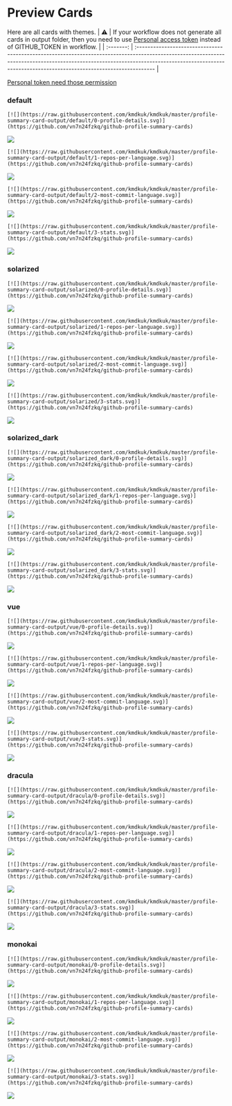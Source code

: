 
# Preview Cards

Here are all cards with themes.
| :warning: | If your workflow does not generate all cards in output folder, then you need to use [Personal access token](https://docs.github.com/en/actions/configuring-and-managing-workflows/creating-and-storing-encrypted-secrets) instead of GITHUB_TOKEN in workflow. |
| :-------: | :------------------------------------------------------------------------------------------------------------------------------------------------------------------------------------------------------------------------------------------------ |

[Personal token need those permission](https://github.com/vn7n24fzkq/github-profile-summary-cards/wiki/Personal-access-token-permissions)


### default


```
[![](https://raw.githubusercontent.com/kmdkuk/kmdkuk/master/profile-summary-card-output/default/0-profile-details.svg)](https://github.com/vn7n24fzkq/github-profile-summary-cards)
```
![](https://raw.githubusercontent.com/kmdkuk/kmdkuk/master/profile-summary-card-output/default/0-profile-details.svg)


```
[![](https://raw.githubusercontent.com/kmdkuk/kmdkuk/master/profile-summary-card-output/default/1-repos-per-language.svg)](https://github.com/vn7n24fzkq/github-profile-summary-cards)
```
![](https://raw.githubusercontent.com/kmdkuk/kmdkuk/master/profile-summary-card-output/default/1-repos-per-language.svg)


```
[![](https://raw.githubusercontent.com/kmdkuk/kmdkuk/master/profile-summary-card-output/default/2-most-commit-language.svg)](https://github.com/vn7n24fzkq/github-profile-summary-cards)
```
![](https://raw.githubusercontent.com/kmdkuk/kmdkuk/master/profile-summary-card-output/default/2-most-commit-language.svg)


```
[![](https://raw.githubusercontent.com/kmdkuk/kmdkuk/master/profile-summary-card-output/default/3-stats.svg)](https://github.com/vn7n24fzkq/github-profile-summary-cards)
```
![](https://raw.githubusercontent.com/kmdkuk/kmdkuk/master/profile-summary-card-output/default/3-stats.svg)


### solarized


```
[![](https://raw.githubusercontent.com/kmdkuk/kmdkuk/master/profile-summary-card-output/solarized/0-profile-details.svg)](https://github.com/vn7n24fzkq/github-profile-summary-cards)
```
![](https://raw.githubusercontent.com/kmdkuk/kmdkuk/master/profile-summary-card-output/solarized/0-profile-details.svg)


```
[![](https://raw.githubusercontent.com/kmdkuk/kmdkuk/master/profile-summary-card-output/solarized/1-repos-per-language.svg)](https://github.com/vn7n24fzkq/github-profile-summary-cards)
```
![](https://raw.githubusercontent.com/kmdkuk/kmdkuk/master/profile-summary-card-output/solarized/1-repos-per-language.svg)


```
[![](https://raw.githubusercontent.com/kmdkuk/kmdkuk/master/profile-summary-card-output/solarized/2-most-commit-language.svg)](https://github.com/vn7n24fzkq/github-profile-summary-cards)
```
![](https://raw.githubusercontent.com/kmdkuk/kmdkuk/master/profile-summary-card-output/solarized/2-most-commit-language.svg)


```
[![](https://raw.githubusercontent.com/kmdkuk/kmdkuk/master/profile-summary-card-output/solarized/3-stats.svg)](https://github.com/vn7n24fzkq/github-profile-summary-cards)
```
![](https://raw.githubusercontent.com/kmdkuk/kmdkuk/master/profile-summary-card-output/solarized/3-stats.svg)


### solarized_dark


```
[![](https://raw.githubusercontent.com/kmdkuk/kmdkuk/master/profile-summary-card-output/solarized_dark/0-profile-details.svg)](https://github.com/vn7n24fzkq/github-profile-summary-cards)
```
![](https://raw.githubusercontent.com/kmdkuk/kmdkuk/master/profile-summary-card-output/solarized_dark/0-profile-details.svg)


```
[![](https://raw.githubusercontent.com/kmdkuk/kmdkuk/master/profile-summary-card-output/solarized_dark/1-repos-per-language.svg)](https://github.com/vn7n24fzkq/github-profile-summary-cards)
```
![](https://raw.githubusercontent.com/kmdkuk/kmdkuk/master/profile-summary-card-output/solarized_dark/1-repos-per-language.svg)


```
[![](https://raw.githubusercontent.com/kmdkuk/kmdkuk/master/profile-summary-card-output/solarized_dark/2-most-commit-language.svg)](https://github.com/vn7n24fzkq/github-profile-summary-cards)
```
![](https://raw.githubusercontent.com/kmdkuk/kmdkuk/master/profile-summary-card-output/solarized_dark/2-most-commit-language.svg)


```
[![](https://raw.githubusercontent.com/kmdkuk/kmdkuk/master/profile-summary-card-output/solarized_dark/3-stats.svg)](https://github.com/vn7n24fzkq/github-profile-summary-cards)
```
![](https://raw.githubusercontent.com/kmdkuk/kmdkuk/master/profile-summary-card-output/solarized_dark/3-stats.svg)


### vue


```
[![](https://raw.githubusercontent.com/kmdkuk/kmdkuk/master/profile-summary-card-output/vue/0-profile-details.svg)](https://github.com/vn7n24fzkq/github-profile-summary-cards)
```
![](https://raw.githubusercontent.com/kmdkuk/kmdkuk/master/profile-summary-card-output/vue/0-profile-details.svg)


```
[![](https://raw.githubusercontent.com/kmdkuk/kmdkuk/master/profile-summary-card-output/vue/1-repos-per-language.svg)](https://github.com/vn7n24fzkq/github-profile-summary-cards)
```
![](https://raw.githubusercontent.com/kmdkuk/kmdkuk/master/profile-summary-card-output/vue/1-repos-per-language.svg)


```
[![](https://raw.githubusercontent.com/kmdkuk/kmdkuk/master/profile-summary-card-output/vue/2-most-commit-language.svg)](https://github.com/vn7n24fzkq/github-profile-summary-cards)
```
![](https://raw.githubusercontent.com/kmdkuk/kmdkuk/master/profile-summary-card-output/vue/2-most-commit-language.svg)


```
[![](https://raw.githubusercontent.com/kmdkuk/kmdkuk/master/profile-summary-card-output/vue/3-stats.svg)](https://github.com/vn7n24fzkq/github-profile-summary-cards)
```
![](https://raw.githubusercontent.com/kmdkuk/kmdkuk/master/profile-summary-card-output/vue/3-stats.svg)


### dracula


```
[![](https://raw.githubusercontent.com/kmdkuk/kmdkuk/master/profile-summary-card-output/dracula/0-profile-details.svg)](https://github.com/vn7n24fzkq/github-profile-summary-cards)
```
![](https://raw.githubusercontent.com/kmdkuk/kmdkuk/master/profile-summary-card-output/dracula/0-profile-details.svg)


```
[![](https://raw.githubusercontent.com/kmdkuk/kmdkuk/master/profile-summary-card-output/dracula/1-repos-per-language.svg)](https://github.com/vn7n24fzkq/github-profile-summary-cards)
```
![](https://raw.githubusercontent.com/kmdkuk/kmdkuk/master/profile-summary-card-output/dracula/1-repos-per-language.svg)


```
[![](https://raw.githubusercontent.com/kmdkuk/kmdkuk/master/profile-summary-card-output/dracula/2-most-commit-language.svg)](https://github.com/vn7n24fzkq/github-profile-summary-cards)
```
![](https://raw.githubusercontent.com/kmdkuk/kmdkuk/master/profile-summary-card-output/dracula/2-most-commit-language.svg)


```
[![](https://raw.githubusercontent.com/kmdkuk/kmdkuk/master/profile-summary-card-output/dracula/3-stats.svg)](https://github.com/vn7n24fzkq/github-profile-summary-cards)
```
![](https://raw.githubusercontent.com/kmdkuk/kmdkuk/master/profile-summary-card-output/dracula/3-stats.svg)


### monokai


```
[![](https://raw.githubusercontent.com/kmdkuk/kmdkuk/master/profile-summary-card-output/monokai/0-profile-details.svg)](https://github.com/vn7n24fzkq/github-profile-summary-cards)
```
![](https://raw.githubusercontent.com/kmdkuk/kmdkuk/master/profile-summary-card-output/monokai/0-profile-details.svg)


```
[![](https://raw.githubusercontent.com/kmdkuk/kmdkuk/master/profile-summary-card-output/monokai/1-repos-per-language.svg)](https://github.com/vn7n24fzkq/github-profile-summary-cards)
```
![](https://raw.githubusercontent.com/kmdkuk/kmdkuk/master/profile-summary-card-output/monokai/1-repos-per-language.svg)


```
[![](https://raw.githubusercontent.com/kmdkuk/kmdkuk/master/profile-summary-card-output/monokai/2-most-commit-language.svg)](https://github.com/vn7n24fzkq/github-profile-summary-cards)
```
![](https://raw.githubusercontent.com/kmdkuk/kmdkuk/master/profile-summary-card-output/monokai/2-most-commit-language.svg)


```
[![](https://raw.githubusercontent.com/kmdkuk/kmdkuk/master/profile-summary-card-output/monokai/3-stats.svg)](https://github.com/vn7n24fzkq/github-profile-summary-cards)
```
![](https://raw.githubusercontent.com/kmdkuk/kmdkuk/master/profile-summary-card-output/monokai/3-stats.svg)

